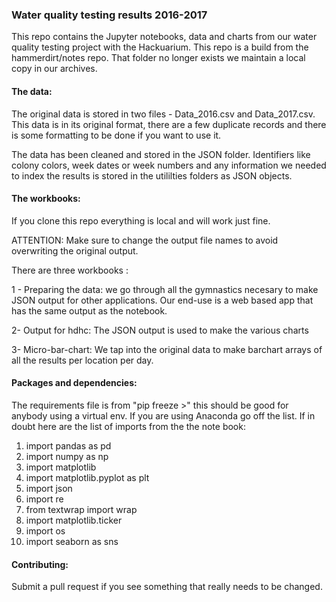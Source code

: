 ### Water quality testing results 2016-2017

This repo contains the Jupyter notebooks, data and charts from our water quality testing project with the Hackuarium. This repo is a build from the hammerdirt/notes repo. That folder no longer exists we maintain a local copy in our archives.

#### The data:
The original data is stored in two files - Data_2016.csv and Data_2017.csv. This data is in its original format, there are a few duplicate records and there is some formatting to be done if you want to use it.

The data has been cleaned and stored in the JSON folder. Identifiers like colony colors, week dates or week numbers and any information we needed to index the results is stored in the utililties folders as JSON objects.

#### The workbooks:

If you clone this repo everything is local and will work just fine.

ATTENTION: Make sure to change the output file names to avoid overwriting the original output.

There are three workbooks : 

1 - Preparing the data: we go through all the gymnastics necesary to  make JSON output for other applications. Our end-use is a web based app that has the same output as the notebook.

2- Output for hdhc: The JSON output is used to make the various charts

3- Micro-bar-chart: We tap into the original data to make barchart arrays of all the results per location per day.

#### Packages and dependencies:

The requirements file is from "pip freeze >" this should be good for anybody using a virtual env. If you are using Anaconda
go off the list. If in doubt here are the list of imports from the the note book:

1. import pandas as pd
2. import numpy as np
3. import matplotlib
4. import matplotlib.pyplot as plt
5. import json
6. import re
7. from textwrap import wrap
8. import matplotlib.ticker
9. import os
10. import seaborn as sns

#### Contributing:

Submit a pull request if you see something that really needs to be changed.


